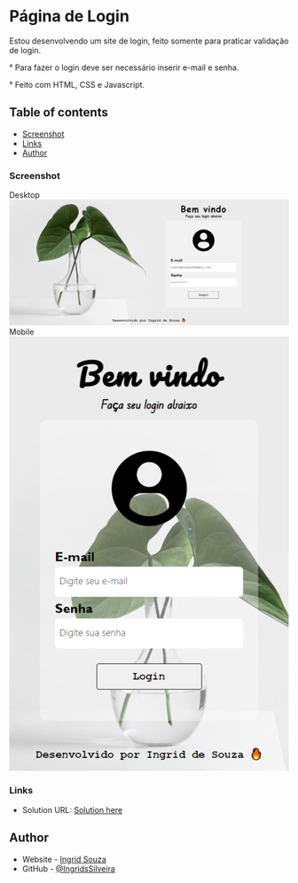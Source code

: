 # Página de Login
Estou desenvolvendo um site de login, feito somente para praticar validação de login.

° Para fazer o login deve ser necessário inserir e-mail e senha.

° Feito com HTML, CSS e Javascript.

## Table of contents

- [Screenshot](#screenshot)
- [Links](#links)
- [Author](#author)

### Screenshot

Desktop
![](assets/images/Login.png)
Mobile
![](assets/images/loginRespo.png)

### Links

- Solution URL: [Solution here](https://ingridssilveira.github.io/loginSite/)

## Author

- Website - [Ingrid Souza](https://ingridssilveira.github.io/IngridSouza)
- GitHub - [@IngridsSilveira](https://github.com/IngridsSilveira)

